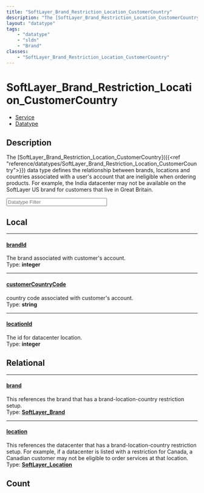 ```yaml
---
title: "SoftLayer_Brand_Restriction_Location_CustomerCountry"
description: "The [SoftLayer_Brand_Restriction_Location_CustomerCountry]({{<ref 'reference/datatypes/SoftLayer_Brand_Restriction_Locat... "
layout: "datatype"
tags:
    - "datatype"
    - "sldn"
    - "Brand"
classes:
    - "SoftLayer_Brand_Restriction_Location_CustomerCountry"
---
```


# SoftLayer_Brand_Restriction_Location_CustomerCountry
<div id='service-datatype'>
    <ul id='sldn-reference-tabs'>
    <li id='service'> <a href='/reference/services/SoftLayer_Brand_Restriction_Location_CustomerCountry' >Service</a></li>    <li id='datatype'> <a href='/reference/datatypes/SoftLayer_Brand_Restriction_Location_CustomerCountry' >Datatype</a></li>
    </ul>
</div>

## Description 


The [SoftLayer_Brand_Restriction_Location_CustomerCountry]({{<ref "reference/datatypes/SoftLayer_Brand_Restriction_Location_CustomerCountry">}}) data type defines the relationship between brands, locations and countries associated with a user's account that are ineligible when ordering products. For example, the India datacenter may not be available on the SoftLayer US brand for customers that live in Great Britain. 





<!-- Filer BEGIN -->
<div class="view-filters">
        <div class="clearfix">
            <div class="search-input-box">
                <input placeholder="Datatype Filter" onkeyup="titleSearch(inputId='prop-input', divId='properties', elementClass='prop-row')" 
                    type="text" id="prop-input" value="" size="30" maxlength="128" class="form-text">
            </div>
        </div>
</div>
<!-- Filer END -->

<div id="properties" class="content">
<div id="localProperties" class="prop-content" >

## Local
<div class="prop-row">

-----
[brandId]: #brandid
#### [brandId]
The brand associated with customer's account.  
<span class="type-label">Type: </span>**integer**  



</div>
<div class="prop-row">

-----
[customerCountryCode]: #customercountrycode
#### [customerCountryCode]
country code associated with customer's account.  
<span class="type-label">Type: </span>**string**  



</div>
<div class="prop-row">

-----
[locationId]: #locationid
#### [locationId]
The id for datacenter location.  
<span class="type-label">Type: </span>**integer**  



</div>
</div>
<!-- LOCAL PROPERTY END -->

<div id="relationalProperties"  class="prop-content" >

## Relational
<div class="prop-row">

-----
[brand]: #brand
#### [brand]
This references the brand that has a brand-location-country restriction setup.  
<span class="type-label">Type: </span>**<a href='/reference/datatypes/SoftLayer_Brand'>SoftLayer_Brand </a>**  



</div>
<div class="prop-row">

-----
[location]: #location
#### [location]
This references the datacenter that has a brand-location-country restriction setup. For example, if a datacenter is listed with a restriction for Canada, a Canadian customer may not be eligible to order services at that location.  
<span class="type-label">Type: </span>**<a href='/reference/datatypes/SoftLayer_Location'>SoftLayer_Location </a>**  



</div>

## Count
</div>



